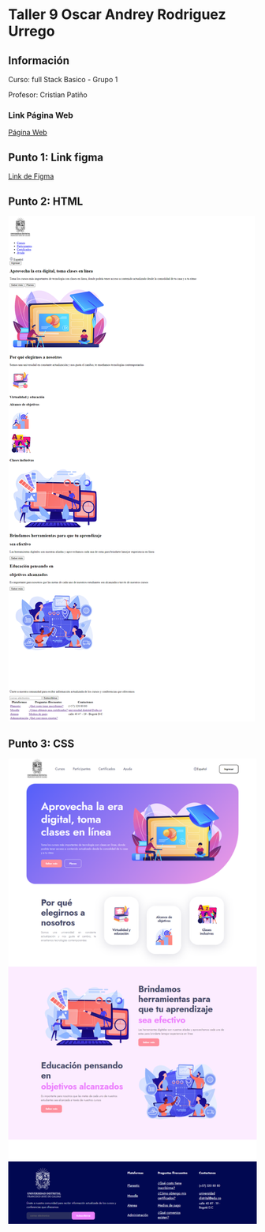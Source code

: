 <h1>Taller 9 Oscar Andrey Rodriguez Urrego</h1>

<h2> Información</h2>

<p>Curso: full Stack Basico - Grupo 1</p>
<p>Profesor: Cristian Patiño</p>

<h3>Link Página Web</h3>
<a href="https://oscarrz9.github.io/taller_9_full_satck/" target="_blank">Página Web</a>

<h2> Punto 1: Link figma</h2>

<a href="https://www.figma.com/file/aoPS1YCrMJnveRhn4eRKEY/Oscar-Rodriguez---Figma-Excercise?type=design&node-id=0%3A1&mode=design&t=3kvB3QeHHZWZTLiW-1" target="_blank">Link de Figma</a>

<h2>Punto 2: HTML</h2>
<img src="./public/images/html.png" alt="html">

<h2>Punto 3: CSS</h2>
<img src="./public/images/css.png" alt="css">